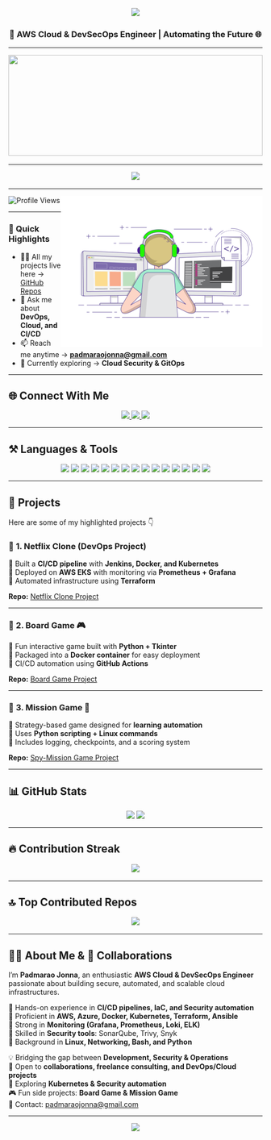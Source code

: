 <!-- HEADER WITH COLORFUL WAVE -->
<p align="center">
  <img src="https://capsule-render.vercel.app/api?type=waving&height=200&text=Hey%20Everyone%20👋,%20I'm%20Padmarao%20Jonna&fontSize=40&fontAlign=50&fontAlignY=40&color=gradient&customColorList=0,2,10,20,30" />
</p>

<h3 align="center">🚀 AWS Cloud & DevSecOps Engineer | Automating the Future 🌐</h3>

---

<!-- BACKGROUND ANIMATED GIF -->
<p align="center">
  <img src="https://i.pinimg.com/originals/2b/8c/63/2b8c6355e6ff450f6e4562e5f3f3b6e0.gif" width="100%" height="200">
</p>

---

<!-- ICON SHOWCASE -->
<div align="center">
  <img src="https://skillicons.dev/icons?i=aws,azure,docker,kubernetes,jenkins,terraform,ansible,argo,grafana,prometheus,linux,nginx,python,java,mysql,maven,bash&theme=light&perline=8" />
</div>

---

<img align="right" alt="Coding" width="400" src="https://raw.githubusercontent.com/devSouvik/devSouvik/master/gif3.gif">

<p align="left">
  <img src="https://komarev.com/ghpvc/?username=pj013525&label=👀%20Profile%20Views&color=ff4500&style=for-the-badge" alt="Profile Views" />
</p>

---

### 🎯 Quick Highlights
- 👨‍💻 All my projects live here → [GitHub Repos](https://github.com/pj013525)  
- 💬 Ask me about **DevOps, Cloud, and CI/CD**  
- 📫 Reach me anytime → **padmaraojonna@gmail.com**  
- 🌱 Currently exploring → **Cloud Security & GitOps**  

---

## 🌐 Connect With Me  

<p align="center">
  <a href="https://linkedin.com/in/padmarao-jonna" target="blank">
    <img src="https://img.shields.io/badge/LinkedIn-0077B5?logo=linkedin&logoColor=white&style=for-the-badge" />
  </a>
  <a href="https://github.com/pj013525" target="blank">
    <img src="https://img.shields.io/badge/GitHub-000000?logo=github&logoColor=white&style=for-the-badge" />
  </a>
  <a href="mailto:padmaraojonna@gmail.com" target="blank">
    <img src="https://img.shields.io/badge/Gmail-D14836?logo=gmail&logoColor=white&style=for-the-badge" />
  </a>
</p>

---

## ⚒️ Languages & Tools  

<p align="center">
  <img src="https://img.shields.io/badge/AWS-FF9900?style=for-the-badge&logo=amazon-aws&logoColor=white"/>
  <img src="https://img.shields.io/badge/Azure-0078D4?style=for-the-badge&logo=microsoft-azure&logoColor=white"/>
  <img src="https://img.shields.io/badge/Docker-2496ED?style=for-the-badge&logo=docker&logoColor=white"/>
  <img src="https://img.shields.io/badge/Kubernetes-326CE5?style=for-the-badge&logo=kubernetes&logoColor=white"/>
  <img src="https://img.shields.io/badge/Terraform-623CE4?style=for-the-badge&logo=terraform&logoColor=white"/>
  <img src="https://img.shields.io/badge/Ansible-EE0000?style=for-the-badge&logo=ansible&logoColor=white"/>
  <img src="https://img.shields.io/badge/Jenkins-D24939?style=for-the-badge&logo=jenkins&logoColor=white"/>
  <img src="https://img.shields.io/badge/ArgoCD-FC6D26?style=for-the-badge&logo=argo&logoColor=white"/>
  <img src="https://img.shields.io/badge/Grafana-F46800?style=for-the-badge&logo=grafana&logoColor=white"/>
  <img src="https://img.shields.io/badge/Prometheus-E6522C?style=for-the-badge&logo=prometheus&logoColor=white"/>
  <img src="https://img.shields.io/badge/Linux-333333?style=for-the-badge&logo=linux&logoColor=yellow"/>
  <img src="https://img.shields.io/badge/Python-3776AB?style=for-the-badge&logo=python&logoColor=white"/>
  <img src="https://img.shields.io/badge/Java-007396?style=for-the-badge&logo=java&logoColor=white"/>
  <img src="https://img.shields.io/badge/MySQL-4479A1?style=for-the-badge&logo=mysql&logoColor=white"/>
  <img src="https://img.shields.io/badge/Bash-4EAA25?style=for-the-badge&logo=gnu-bash&logoColor=white"/>
</p>

---

## 🚀 Projects  

Here are some of my highlighted projects 👇  

### 📌 **1. Netflix Clone (DevOps Project)**  
🔹 Built a **CI/CD pipeline** with **Jenkins, Docker, and Kubernetes**  
🔹 Deployed on **AWS EKS** with monitoring via **Prometheus + Grafana**  
🔹 Automated infrastructure using **Terraform**  
  
**Repo:** [Netflix Clone Project](https://github.com/pj013525/Netflix-Project.git)

---

### 📌 **2. Board Game 🎮**  
🔹 Fun interactive game built with **Python + Tkinter**  
🔹 Packaged into a **Docker container** for easy deployment  
🔹 CI/CD automation using **GitHub Actions**  

**Repo:** [Board Game Project](https://github.com/pj013525/New-Boardgame.git)

---

### 📌 **3. Mission Game 🚀**  
🔹 Strategy-based game designed for **learning automation**  
🔹 Uses **Python scripting + Linux commands**  
🔹 Includes logging, checkpoints, and a scoring system  

**Repo:** [Spy-Mission Game Project](https://github.com/pj013525/Spy-Mission-App.git)

---

## 📊 GitHub Stats  

<p align="center">
  <img src="https://github-readme-stats.vercel.app/api/top-langs?username=pj013525&show_icons=true&locale=en&layout=compact&theme=tokyonight&hide_border=true" height="160" />
  <img src="https://github-readme-stats.vercel.app/api?username=pj013525&show_icons=true&locale=en&theme=tokyonight&hide_border=true" height="160" />
</p>

---

## 🔥 Contribution Streak  

<p align="center">
  <img src="https://github-readme-streak-stats.herokuapp.com/?user=pj013525&theme=tokyonight&hide_border=true" />
</p>

---

## 🔝 Top Contributed Repos  

<p align="center">
  <img src="https://github-contributor-stats.vercel.app/api?username=pj013525&limit=5&theme=tokyonight&combine_all_yearly_contributions=true" />
</p>

---

## 👨‍💼 About Me & 🤝 Collaborations  

I’m **Padmarao Jonna**, an enthusiastic **AWS Cloud & DevSecOps Engineer** passionate about building secure, automated, and scalable cloud infrastructures.  

🔹 Hands-on experience in **CI/CD pipelines, IaC, and Security automation**  
🔹 Proficient in **AWS, Azure, Docker, Kubernetes, Terraform, Ansible**  
🔹 Strong in **Monitoring (Grafana, Prometheus, Loki, ELK)**  
🔹 Skilled in **Security tools**: SonarQube, Trivy, Snyk  
🔹 Background in **Linux, Networking, Bash, and Python**  

💡 Bridging the gap between **Development, Security & Operations**  
🤝 Open to **collaborations, freelance consulting, and DevOps/Cloud projects**  
🎯 Exploring **Kubernetes & Security automation**  
🎮 Fun side projects: **Board Game & Mission Game**  
📧 Contact: [padmaraojonna@gmail.com](mailto:padmaraojonna@gmail.com)  

---

<!-- COLORFUL FOOTER -->
<p align="center">
  <img src="https://capsule-render.vercel.app/api?type=waving&color=gradient&height=150&section=footer&customColorList=0,10,20,30,40" />
</p>
